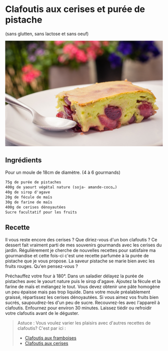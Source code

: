 # Clafoutis aux cerises et purée de pistache
(sans glutten, sans lactose et sans oeuf)  

![](../img/clafoutis-cerises-et-pistaches.jpg)

## Ingrédients
Pour un moule de 18cm de diamètre.
(4 à 6 gourmands)

    75g de purée de pistaches
    400g de yaourt végétal nature (soja- amande-coco…)
    40g de sirop d'agave
    20g de fécule de maïs
    30g de farine de maïs
    400g de cerises dénoyautées
    Sucre facultatif pour les fruits

## Recette
Il vous reste encore des cerises ? Que diriez-vous d'un bon clafoutis ? Ce dessert fait vraiment parti de mes souvenirs gourmands avec les cerises du jardin. Régulièrement je cherche de nouvelles recettes pour satisfaire ma gourmandise et cette fois-ci c'est une recette parfumée à la purée de pistache que je vous propose. La saveur pistache se marie bien avec les fruits rouges. Qu'en pensez-vous ?

Préchauffez votre four à 180°.
Dans un saladier délayez la purée de pistaches avec le yaourt nature puis le sirop d'agave. Ajoutez la fécule et la farine de maïs et mélangez le tout. Vous devez obtenir une pâte homogène un peu épaisse mais pas trop liquide.
Dans votre moule préalablement graissé, répartissez les cerises dénoyautées. Si vous aimez vos fruits bien sucrés, saupoudrez-les d'un peu de sucre. Recouvrez-les avec l'appareil à clafoutis. Enfournez pour environ 30 minutes. Laissez tiédir ou refroidir votre clafoutis avant de le déguster.

> Astuce : Vous voulez varier les plaisirs avec d'autres recettes de clafoutis? C'est par ici :
> - [Clafoutis aux framboises](./Clafoutis-aux-framboises.md)
> - [Clafoutis aux cerises](./Clafoutis-aux-cerises.md)
